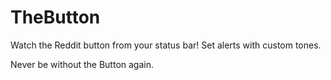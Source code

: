 # TheButton

Watch the Reddit button from your status bar! Set alerts with custom tones.

Never be without the Button again.



